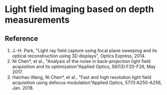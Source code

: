 # Light field imaging based on depth measurements



## Reference
1. J.-H. Park, "Light ray field capture using focal plane sweeping and its optical reconstruction using 3D displays", Optics Express, 2014.
1. Ni Chen*, et al., "Analysis of the noise in back-projection light field acquisition and its optimization"Applied Optics, 56(13):F20-F26, May 2017. 
1. Haichao Wang, Ni Chen*, et al., "Fast and high resolution light field acquisition using defocus modulation"Applied Optics, 57(1):A250-A256, Jan. 2018.  

